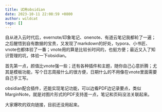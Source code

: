 ```yaml
---
title: 试用obsidian
date: 2023-10-11 22:08:59 +0800
author: wildcat
tags: []
---
```


自从进入云时代后，evernote/印象笔记、onenote、有道云笔记我都轮了一遍；之后醒悟到自有数据的宝贵，又发现了markdown的好处，typora、小书匠、vnote也都体验了一番；vnote用的算是比较长时间的，也挺方便；最近又入了知识管理的坑，体验一下obsidian。

首先第一点，颜值比vnote强一些；还有各种插件和主题，随你自己心意折腾；尤其是模板功能，写个日志周报什么的很方便，日期什么的不用像在vnote里面需要自己手工写。

obsidian配合插件，还能实现笔记功能，可以边看PDF边记录要点，类似MarginNote，就是对图片形式的PDF支持差一点，笔记和页码没法关联起来。

大家爆吹的双向链接，目前还没用起来。